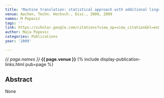 ```yaml
---
title: 'Machine translation: statistical approach with additional linguistic knowledge'
venue: Aachen, Techn. Hochsch., Diss., 2009, 2009
names: M Popović
tags: ''
link: https://scholar.google.com/citations?view_op=view_citation&hl=en&user=KdAV2Y0AAAAJ&pagesize=100&sortby=pubdate&citation_for_view=KdAV2Y0AAAAJ:WF5omc3nYNoC
author: Maja Popovic
categories: Publications
year: '2009'

---
```


*{{ page.names }}*
**{{ page.venue }}**
{% include display-publication-links.html pub=page %}
## Abstract

None